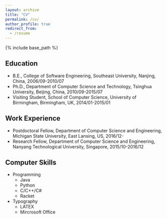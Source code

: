 ```yaml
---
layout: archive
title: "CV"
permalink: /cv/
author_profile: true
redirect_from:
  - /resume
---
```


{% include base_path %}

## Education

* B.E., College of Software Engineering, Southeast University, Nanjing, China, 2006/09-2010/07
* Ph.D., Department of Computer Science and Technology, Tsinghua University, Beijing, China, 2010/09-2015/07
* Visiting Student, School of Computer Science, University of Birmingham, Birmingham, UK, 2014/01-2015/01

## Work Experience

* Postdoctoral Fellow, Department of Computer Science and Engineering, Michigan State University, East Lansing, US, 2016/12-
* Research Fellow, Department of Computer Science and Engineering, Nanyang Technological University, Singapore, 2015/10-2016/12
  
## Computer Skills

* Programming
  * Java
  * Python
  * C/C++/C#
  * Racket
* Typography 
  * LATEX
  * Mircrosoft Office

